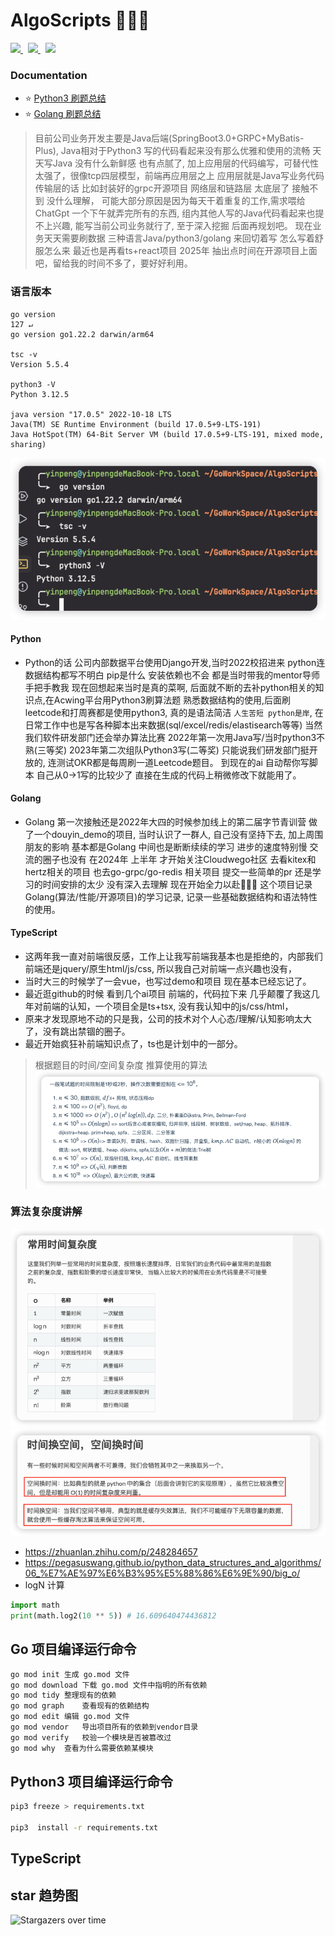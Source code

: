 # AlgoScripts 🚀🚀🚀

<!-- PROJECT SHIELDS -->


<a href="https://github.com/hakusai22/AlgoScripts/">
    <img src="https://img.shields.io/github/contributors/hakusai22/AlgoScripts" >
</a>
&nbsp;
<a href="https://github.com/hakusai22/AlgoScripts/">
    <img src="https://img.shields.io/github/forks/hakusai22/AlgoScripts" >
</a>
&nbsp;
<a href="https://github.com/hakusai22/AlgoScripts/">
    <img src="https://img.shields.io/github/stars/hakusai22/AlgoScripts" >
</a>

<!-- PROJECT LOGO -->
<br />

### Documentation

- ⭐ [Python3 刷题总结](./Python3_README.md)
- ⭐ [Golang 刷题总结](./Go_README.md)

> 目前公司业务开发主要是Java后端(SpringBoot3.0+GRPC+MyBatis-Plus), Java相对于Python3 写的代码看起来没有那么优雅和使用的流畅  天天写Java 没有什么新鲜感 也有点腻了,
> 加上应用层的代码编写，可替代性太强了，很像tcp四层模型，前端再应用层之上 应用层就是Java写业务代码  传输层的话 比如封装好的grpc开源项目 网络层和链路层 太底层了 接触不到 没什么理解，
> 可能大部分原因是因为每天干着重复的工作,需求喂给ChatGpt 一个下午就弄完所有的东西, 组内其他人写的Java代码看起来也提不上兴趣, 能写当前公司业务就行了, 至于深入挖掘 后面再规划吧。
> 现在业务天天需要刷数据 三种语言Java/python3/golang 来回切着写 怎么写着舒服怎么来 最近也是再看ts+react项目
> 2025年 抽出点时间在开源项目上面吧，留给我的时间不多了，要好好利用。

### 语言版本
```shell
go version                                                                                                                                                              127 ↵
go version go1.22.2 darwin/arm64

tsc -v         
Version 5.5.4

python3 -V                
Python 3.12.5

java version "17.0.5" 2022-10-18 LTS
Java(TM) SE Runtime Environment (build 17.0.5+9-LTS-191)
Java HotSpot(TM) 64-Bit Server VM (build 17.0.5+9-LTS-191, mixed mode, sharing)
```

![version_language.png](images/version_language.png)

####  Python
- Python的话 公司内部数据平台使用Django开发,当时2022校招进来 python连数据结构都写不明白 pip是什么 安装依赖也不会 都是当时带我的mentor导师手把手教我 现在回想起来当时是真的菜啊,
 后面就不断的去补python相关的知识点,在Acwing平台用Python3刷算法题 熟悉数据结构的使用,后面刷leetcode和打周赛都是使用python3, 真的是语法简洁 `人生苦短 python是岸`, 在日常工作中也是写各种脚本出来数据(sql/excel/redis/elastisearch等等)
 当然我们软件研发部门还会举办算法比赛 2022年第一次用Java写/当时python3不熟(三等奖) 2023年第二次组队Python3写(二等奖) 只能说我们研发部门挺开放的, 连测试OKR都是每周刷一道Leetcode题目。
 到现在的ai 自动帮你写脚本 自己从0->1写的比较少了 直接在生成的代码上稍微修改下就能用了。

#### Golang
- Golang 第一次接触还是2022年大四的时候参加线上的第二届字节青训营 做了一个douyin_demo的项目, 当时认识了一群人, 自己没有坚持下去, 加上周围朋友的影响 基本都是Golang 中间也是断断续续的学习 进步的速度特别慢 交流的圈子也没有
在2024年 上半年 才开始关注Cloudwego社区 去看kitex和hertz相关的项目 也去go-grpc/go-redis 相关项目 提交一些简单的pr 还是学习的时间安排的太少 没有深入去理解 现在开始全力以赴🌟🌟🌟
这个项目记录Golang(算法/性能/开源项目)的学习记录, 记录一些基础数据结构和语法特性的使用。
 
 
#### TypeScript
- 这两年我一直对前端很反感，工作上让我写前端我基本也是拒绝的，内部我们前端还是jquery/原生html/js/css, 所以我自己对前端一点兴趣也没有，
- 当时大三的时候学了一会vue，也写过demo和项目 现在基本已经忘记了。
- 最近逛github的时候 看到几个ai项目 前端的，代码拉下来 几乎颠覆了我这几年对前端的认知，一个项目全是ts+tsx, 没有我认知中的js/css/html，
- 原来才发现原地不动的只是我，公司的技术对个人心态/理解/认知影响太大了，没有跳出禁锢的圈子。
- 最近开始疯狂补前端知识点了，ts也是计划中的一部分。


> 根据题目的时间/空间复杂度 推算使用的算法
![al.png](images/al.png)

### 算法复杂度讲解
![img_1.png](images/img_1.png)
![img_2.png](images/img_2.png)
- https://zhuanlan.zhihu.com/p/248284657
- https://pegasuswang.github.io/python_data_structures_and_algorithms/06_%E7%AE%97%E6%B3%95%E5%88%86%E6%9E%90/big_o/
- logN 计算
```python
import math
print(math.log2(10 ** 5)) # 16.609640474436812
```

## Go 项目编译运行命令
```bash
go mod init	生成 go.mod 文件
go mod download	下载 go.mod 文件中指明的所有依赖
go mod tidy	整理现有的依赖
go mod graph	查看现有的依赖结构
go mod edit	编辑 go.mod 文件
go mod vendor	导出项目所有的依赖到vendor目录
go mod verify	校验一个模块是否被篡改过
go mod why	查看为什么需要依赖某模块
```

## Python3 项目编译运行命令
```bash
pip3 freeze > requirements.txt   

pip3  install -r requirements.txt
```

## TypeScript 


## star 趋势图

![Stargazers over time](https://starchart.cc/hakusai22/AlgoScripts.svg)




